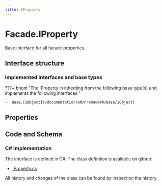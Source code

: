 ```yaml
---
title: IProperty
---
```


# Facade.IProperty

Base interface for all facade properties.

## Interface structure

### Implemented interfaces and base types

???+ bhom "The IProperty in inheriting from the following base type(s) and implements the following interfaces:"

    -  Base.[IObject](/documentation/oM/Framework/Base/IObject)


## Properties

## Code and Schema

### C# implementation

The interface is defined in C#. The class definition is available on github:

- [IProperty.cs](https://github.com/BHoM/BHoM/blob/develop/Facade_oM/IProperty.cs)

All history and changes of the class can be found by inspection the history.
